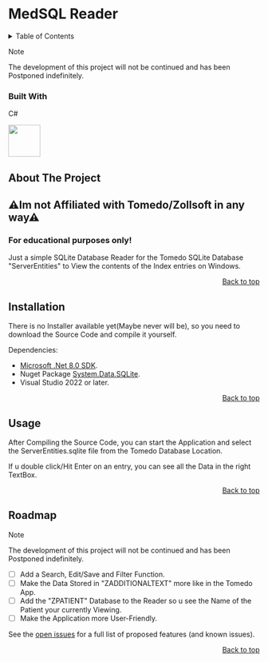 # MedSQL Reader
<!-- TABLE OF CONTENTS -->
<details>
  <summary>Table of Contents</summary>
  <ol>
    <li>
      <a href="#about-the-project">About The Project</a>
      <ul>
        <li><a href="#built-with">Built With</a></li>
      </ul>
    </li>
    <li><a href="#installation">Installation</a></li>
    <li><a href="#usage">Usage</a></li>
    <li><a href="#roadmap">Roadmap</a></li>
  </ol>
</details>

>[!NOTE]
>The development of this project will not be continued and has been Postponed indefinitely.

### Built With
C# 

<img src="https://github.com/Jettcodey/TikTok-Downloader/assets/163922510/aca578ae-4c24-490f-96f2-4c19a16fe9e6" width="64" height="64">

<!--![csharpIcon](https://github.com/Jettcodey/TikTok-Downloader/assets/163922510/aca578ae-4c24-490f-96f2-4c19a16fe9e6)


<p align="right"><a href="#readme-top">Back to top</a></p>

<!-- ABOUT THE PROJECT -->
## About The Project
## ⚠Im not Affiliated with Tomedo/Zollsoft in any way⚠
### For educational purposes only!

Just a simple SQLite Database Reader for the Tomedo SQLite Database "ServerEntities" to View the contents of the Index entries on Windows.

<p align="right"><a href="#medsql-reader">Back to top</a></p>

<!-- Installation -->
## Installation

There is no Installer available yet(Maybe never will be), so you need to download the Source Code and compile it yourself.

Dependencies:
- [Microsoft .Net 8.0 SDK](https://dotnet.microsoft.com/en-us/download/dotnet/8.0).
- Nuget Package [System.Data.SQLite](https://www.nuget.org/packages/System.Data.SQLite/).
- Visual Studio 2022 or later.

<p align="right"><a href="#medsql-reader">Back to top</a></p>

<!-- Usage -->
## Usage

After Compiling the Source Code, you can start the Application and select the ServerEntities.sqlite file from the Tomedo Database Location.

If u double click/Hit Enter on an entry, you can see all the Data in the right TextBox.

<p align="right"><a href="#medsql-reader">Back to top</a></p>

<!-- ROADMAP -->
## Roadmap

>[!NOTE]
>The development of this project will not be continued and has been Postponed indefinitely.

- [ ] Add a Search, Edit/Save and Filter Function.
- [ ] Make the Data Stored in "ZADDITIONALTEXT" more like in the Tomedo App.
- [ ] Add the "ZPATIENT" Database to the Reader so u see the Name of the Patient your currently Viewing.
- [ ] Make the Application more User-Friendly.

See the [open issues](https://github.com/Jettcodey/MedSQL-Reader/issues) for a full list of proposed features (and known issues).

<p align="right"><a href="#medsql-reader">Back to top</a></p>
